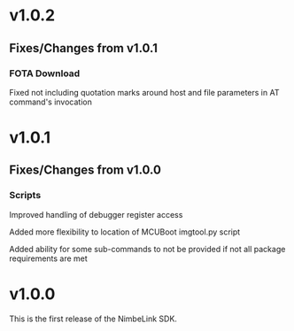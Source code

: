 # v1.0.2

## Fixes/Changes from v1.0.1

### FOTA Download

Fixed not including quotation marks around host and file parameters in AT
command's invocation

# v1.0.1

## Fixes/Changes from v1.0.0

### Scripts

Improved handling of debugger register access

Added more flexibility to location of MCUBoot imgtool.py script

Added ability for some sub-commands to not be provided if not all package
requirements are met

# v1.0.0

This is the first release of the NimbeLink SDK.
